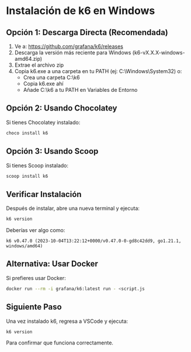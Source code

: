 # Instalación de k6 en Windows

## Opción 1: Descarga Directa (Recomendada)

1. Ve a: https://github.com/grafana/k6/releases
2. Descarga la versión más reciente para Windows (k6-vX.X.X-windows-amd64.zip)
3. Extrae el archivo zip
4. Copia k6.exe a una carpeta en tu PATH (ej: C:\Windows\System32) o:
   - Crea una carpeta C:\k6
   - Copia k6.exe ahí
   - Añade C:\k6 a tu PATH en Variables de Entorno

## Opción 2: Usando Chocolatey

Si tienes Chocolatey instalado:
```bash
choco install k6
```

## Opción 3: Usando Scoop

Si tienes Scoop instalado:
```bash
scoop install k6
```

## Verificar Instalación

Después de instalar, abre una nueva terminal y ejecuta:
```bash
k6 version
```

Deberías ver algo como:
```
k6 v0.47.0 (2023-10-04T13:22:12+0000/v0.47.0-0-gd8c42dd9, go1.21.1, windows/amd64)
```

## Alternativa: Usar Docker

Si prefieres usar Docker:
```bash
docker run --rm -i grafana/k6:latest run - <script.js
```

## Siguiente Paso

Una vez instalado k6, regresa a VSCode y ejecuta:
```bash
k6 version
```

Para confirmar que funciona correctamente.

